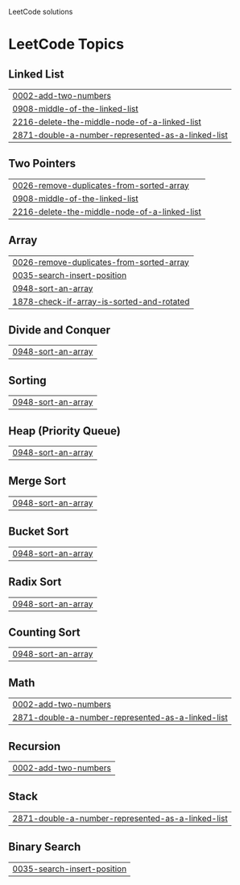 LeetCode solutions

<!---LeetCode Topics Start-->
# LeetCode Topics
## Linked List
|  |
| ------- |
| [0002-add-two-numbers](https://github.com/darcy5/My-Coding-Journey/tree/master/0002-add-two-numbers) |
| [0908-middle-of-the-linked-list](https://github.com/darcy5/My-Coding-Journey/tree/master/0908-middle-of-the-linked-list) |
| [2216-delete-the-middle-node-of-a-linked-list](https://github.com/darcy5/My-Coding-Journey/tree/master/2216-delete-the-middle-node-of-a-linked-list) |
| [2871-double-a-number-represented-as-a-linked-list](https://github.com/darcy5/My-Coding-Journey/tree/master/2871-double-a-number-represented-as-a-linked-list) |
## Two Pointers
|  |
| ------- |
| [0026-remove-duplicates-from-sorted-array](https://github.com/darcy5/My-Coding-Journey/tree/master/0026-remove-duplicates-from-sorted-array) |
| [0908-middle-of-the-linked-list](https://github.com/darcy5/My-Coding-Journey/tree/master/0908-middle-of-the-linked-list) |
| [2216-delete-the-middle-node-of-a-linked-list](https://github.com/darcy5/My-Coding-Journey/tree/master/2216-delete-the-middle-node-of-a-linked-list) |
## Array
|  |
| ------- |
| [0026-remove-duplicates-from-sorted-array](https://github.com/darcy5/My-Coding-Journey/tree/master/0026-remove-duplicates-from-sorted-array) |
| [0035-search-insert-position](https://github.com/darcy5/My-Coding-Journey/tree/master/0035-search-insert-position) |
| [0948-sort-an-array](https://github.com/darcy5/My-Coding-Journey/tree/master/0948-sort-an-array) |
| [1878-check-if-array-is-sorted-and-rotated](https://github.com/darcy5/My-Coding-Journey/tree/master/1878-check-if-array-is-sorted-and-rotated) |
## Divide and Conquer
|  |
| ------- |
| [0948-sort-an-array](https://github.com/darcy5/My-Coding-Journey/tree/master/0948-sort-an-array) |
## Sorting
|  |
| ------- |
| [0948-sort-an-array](https://github.com/darcy5/My-Coding-Journey/tree/master/0948-sort-an-array) |
## Heap (Priority Queue)
|  |
| ------- |
| [0948-sort-an-array](https://github.com/darcy5/My-Coding-Journey/tree/master/0948-sort-an-array) |
## Merge Sort
|  |
| ------- |
| [0948-sort-an-array](https://github.com/darcy5/My-Coding-Journey/tree/master/0948-sort-an-array) |
## Bucket Sort
|  |
| ------- |
| [0948-sort-an-array](https://github.com/darcy5/My-Coding-Journey/tree/master/0948-sort-an-array) |
## Radix Sort
|  |
| ------- |
| [0948-sort-an-array](https://github.com/darcy5/My-Coding-Journey/tree/master/0948-sort-an-array) |
## Counting Sort
|  |
| ------- |
| [0948-sort-an-array](https://github.com/darcy5/My-Coding-Journey/tree/master/0948-sort-an-array) |
## Math
|  |
| ------- |
| [0002-add-two-numbers](https://github.com/darcy5/My-Coding-Journey/tree/master/0002-add-two-numbers) |
| [2871-double-a-number-represented-as-a-linked-list](https://github.com/darcy5/My-Coding-Journey/tree/master/2871-double-a-number-represented-as-a-linked-list) |
## Recursion
|  |
| ------- |
| [0002-add-two-numbers](https://github.com/darcy5/My-Coding-Journey/tree/master/0002-add-two-numbers) |
## Stack
|  |
| ------- |
| [2871-double-a-number-represented-as-a-linked-list](https://github.com/darcy5/My-Coding-Journey/tree/master/2871-double-a-number-represented-as-a-linked-list) |
## Binary Search
|  |
| ------- |
| [0035-search-insert-position](https://github.com/darcy5/My-Coding-Journey/tree/master/0035-search-insert-position) |
<!---LeetCode Topics End-->
